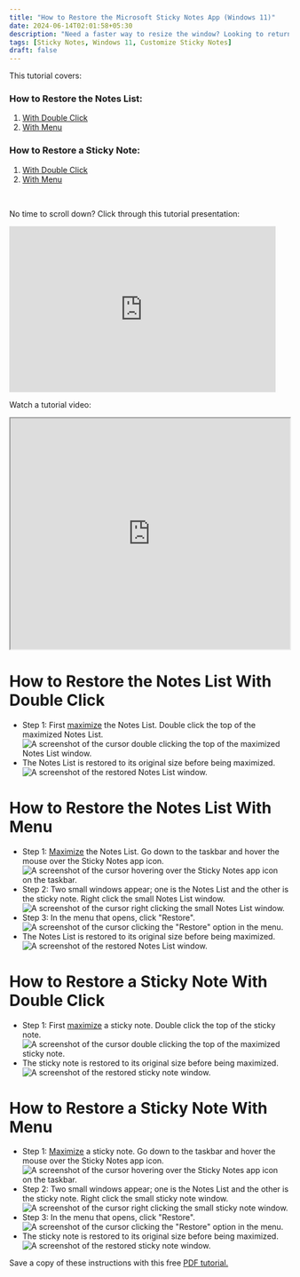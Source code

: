 ```yaml
---
title: "How to Restore the Microsoft Sticky Notes App (Windows 11)"
date: 2024-06-14T02:01:58+05:30
description: "Need a faster way to resize the window? Looking to return a maximized window to its original size? Then restore the Sticky Notes app window! Learn how in this tutorial."
tags: [Sticky Notes, Windows 11, Customize Sticky Notes]
draft: false
---
```

This tutorial covers:

### How to Restore the Notes List:
1. [With Double Click](#1)
2. [With Menu](#2)

### How to Restore a Sticky Note:
1. [With Double Click](#3)
2. [With Menu](#4)

<br />
<p>No time to scroll down? Click through this tutorial presentation:</p>
<iframe src="https://docs.google.com/presentation/d/e/2PACX-1vSJTWv8Z-nfKErQdGVJRKgIx91QsCk79aEPZ-70IgDg-8divKCqwQzkP3GNN86YjrVZV7I7EThxub6Z/embed?start=false&loop=false&delayms=3000" frameborder="0" width="480" height="299" allowfullscreen="true" mozallowfullscreen="true" webkitallowfullscreen="true"></iframe>

<br />

Watch a tutorial video:
<iframe class="BLOG_video_class" allowfullscreen="" youtube-src-id="vsRW-454E-o" width="100%" height="416" src="https://www.youtube.com/embed/vsRW-454E-o"></iframe>

<h1 id="1">How to Restore the Notes List With Double Click</h1>

* Step 1: First [maximize](https://qhtutorials.github.io/posts/how-to-maximize-sticky-notes/) the Notes List. Double click the top of the maximized Notes List. <div class="stepimage">![A screenshot of the cursor double clicking the top of the maximized Notes List window.](blogdblclicknoteslistrestore.png "Double click the top of the Notes List")</div>
* The Notes List is restored to its original size before being maximized. <div class="stepimage">![A screenshot of the restored Notes List window.](blogrestorednoteslist.png "The restored Notes List window")</div>

<h1 id="2">How to Restore the Notes List With Menu</h1>

* Step 1: [Maximize](https://qhtutorials.github.io/posts/how-to-maximize-sticky-notes/) the Notes List. Go down to the taskbar and hover the mouse over the Sticky Notes app icon. <div class="stepimage">![A screenshot of the cursor hovering over the Sticky Notes app icon on the taskbar.](bloghoverovermaxnoteslist.png "Hover over the app icon")</div>
* Step 2: Two small windows appear; one is the Notes List and the other is the sticky note. Right click the small Notes List window. <div class="stepimage">![A screenshot of the cursor right clicking the small Notes List window.](blogrightclicksmallmaxednoteslist.png "Right click the small Notes List window")</div>
*  Step 3: In the menu that opens, click "Restore". <div class="stepimage">![A screenshot of the cursor clicking the "Restore" option in the menu.](blognoteslistmaxclickrestore.png "Click 'Restore' ")</div>
* The Notes List is restored to its original size before being maximized. <div class="stepimage">![A screenshot of the restored Notes List window.](blogrestorednoteslist.png "The restored Notes List window")</div>

<h1 id="3">How to Restore a Sticky Note With Double Click</h1>

* Step 1: First [maximize](https://qhtutorials.github.io/posts/how-to-maximize-sticky-notes/) a sticky note. Double click the top of the sticky note.<div class="stepimage">![A screenshot of the cursor double clicking the top of the maximized sticky note.](blogdblclickstickytorestore.png "Double click the top of the sticky note")</div>
* The sticky note is restored to its original size before being maximized. <div class="stepimage">![A screenshot of the restored sticky note window.](blogrestoredsticky.png "The restored sticky note window")</div>

<h1 id="4">How to Restore a Sticky Note With Menu</h1>

* Step 1: [Maximize](https://qhtutorials.github.io/posts/how-to-maximize-sticky-notes/) a sticky note. Go down to the taskbar and hover the mouse over the Sticky Notes app icon. <div class="stepimage">![A screenshot of the cursor hovering over the Sticky Notes app icon on the taskbar.](bloghoverovermaxsticky.png "Hover over the app icon")</div>
* Step 2: Two small windows appear; one is the Notes List and the other is the sticky note. Right click the small sticky note window. <div class="stepimage">![A screenshot of the cursor right clicking the small sticky note window.](blogrightclicksmallmaxedsticky.png "Right click the small sticky note window")</div>
*  Step 3: In the menu that opens, click "Restore". <div class="stepimage">![A screenshot of the cursor clicking the "Restore" option in the menu.](blogmaxedstickyclickrestore.png "Click 'Restore' ")</div>
* The sticky note is restored to its original size before being maximized. <div class="stepimage">![A screenshot of the restored sticky note window.](blogrestoredsticky.png "The restored sticky note window")</div>

Save a copy of these instructions with this free [PDF tutorial.](https://drive.google.com/file/d/1G-kz1jiIh3q3SFcL_2tgvmsd3ioyy3k2/view?usp=sharing)

<br />

